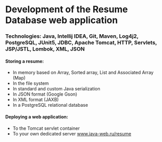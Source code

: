 # Development of the Resume Database web application

### Technologies: Java, Intellij IDEA, Git, Maven, Log4j2, PostgreSQL, JUnit5, JDBC, Apache Tomcat, HTTP, Servlets, JSP/JSTL, Lombok, XML, JSON

#### Storing a resume:
* In memory based on Array, Sorted array, List and Associated Array (Map)
* In the file system
* In standard and custom Java serialization
* In JSON format (Google Gson)
* In XML format (JAXB)
* In a PostgreSQL relational database

#### Deploying a web application:
* To the Tomcat servlet container
* To your own dedicated server www.java-web.ru/resume
